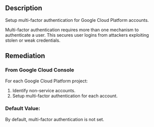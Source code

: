## Description

Setup multi-factor authentication for Google Cloud Platform accounts.

Multi-factor authentication requires more than one mechanism to authenticate a user. This secures user logins from attackers exploiting stolen or weak credentials.

## Remediation

### From Google Cloud Console

For each Google Cloud Platform project:

  1. Identify non-service accounts.
  2. Setup multi-factor authentication for each account.

### Default Value:

By default, multi-factor authentication is not set.